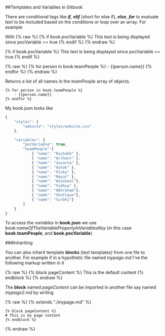 ##Templates and Variables in Gitbook

There are conditional tags like **_if_**, **_elif_** (short for else if), **_else_**, **_for_** to evaluate text to be included based on the conditions or loop over an array. For example 

With 
{% raw %}
	{% if book.pocVariable %}
	  This text is being displayed since pocVariable == true
	{% endif %}
{% endraw %}

{% if book.pocVariable %}
This text is being displayed since pocVariable == true
{% endif %}

{% raw %}
	{% for person in book.teamPeople %}
		- {{person.name}}
	{% endfor %}
{% endraw %}

Returns a list of all names in the *teamPeople* array of objects. 

	{% for person in book.teamPeople %}
		- {{person.name}}
	{% endfor %}

My book.json looks like 

```javascript
{
    "styles": {
        "website": "styles/website.css"
    },

    "variables": {
        "pocVariable": true,
        "teamPeople":[
            { "name": "Rishabh" },
            { "name": "Arihant" },
            { "name": "Suvarna" },
            { "name": "Ashok" },
            { "name": "Pinky" },
            { "name": "Mayur" },
            { "name": "Anusheel"},
            { "name": "Vidhya" },
            { "name": "Abhraham"},
            { "name": "Shafique"},
            { "name": "Surbhi"}
        ]
    }
}
```

To access the *variables* in **book.json** we use *book.nameOfTheVariablePropertyInVariablesKey* (in this case **book.teamPeople**, and **book.pocVariable**)

###Inheriting 

You can also inherit template **blocks** (text templates) from one file to another. For example if in a hypothetic file named *mypage.md* I've the following markup written in it 

{% raw %}
    {% block pageContent %}
    This is the default content
    {% endblock %}
{% endraw %}

The **block** named *pageContent* can be imported in another file say named *mypage2.md* by writing 

{% raw %}
    {% extends "./mypage.md" %}

    {% block pageContent %}
    # This is my page content
    {% endblock %}
{% endraw %}